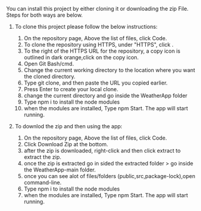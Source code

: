 You can install this project by either cloning it or downloading the zip File. Steps for both ways are below.


1. To clone this project please follow the below instructions:

      1. On the repository page, Above the list of files, click  Code.
      2. To clone the repository using HTTPS, under "HTTPS", click .
      3. To the right of the HTTPS URL for the repository, a copy icon is outlined in dark orange,click on the copy icon.
      4. Open Git Bash/cmd.
      5. Change the current working directory to the location where you want the cloned directory.
      6. Type git clone, and then paste the URL you copied earlier.
      7. Press Enter to create your local clone.
      8. change the current directory and go inside the WeatherApp folder
      9. Type npm i to install the node modules
      10. when the modules are installed, Type npm Start. The app will start running.
  
2. To downlod the zip and then using the app:
      1. On the repository page, Above the list of files, click  Code.
      2. Click Download Zip at the bottom.
      3. after the zip is downloaded, right-click and then click extract to extract the zip.
      4. once the zip is extracted go in sided the extracted folder > go inside the WeatherApp-main folder.
      5.  once you can see alot of files/folders (public,src,package-lock),open command-line.
      6.  Type npm i to install the node modules
      7.  when the modules are installed, Type npm Start. The app will start running.
      
